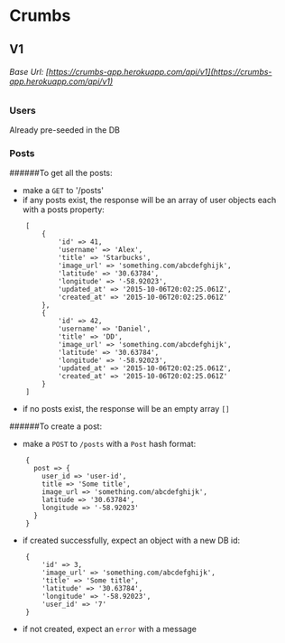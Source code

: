 # Crumbs

## V1

###### Base Url: [https://crumbs-app.herokuapp.com/api/v1](https://crumbs-app.herokuapp.com/api/v1)
### Users

Already pre-seeded in the DB

### Posts
######To get all the posts:
* make a `GET` to '/posts'
* if any posts exist, the response will be an array of user objects each with a posts property:

```
	[
		{
		 	'id' => 41,
      		'username' => 'Alex',
			'title' => 'Starbucks',
	   		'image_url' => 'something.com/abcdefghijk',
	   		'latitude' => '30.63784',
      		'longitude' => '-58.92023',
	   		'updated_at' => '2015-10-06T20:02:25.061Z',
	   		'created_at' => '2015-10-06T20:02:25.061Z'
		},
    	{
		 	'id' => 42,
      		'username' => 'Daniel',
			'title' => 'DD',
	   		'image_url' => 'something.com/abcdefghijk',
	   		'latitude' => '30.63784',
      		'longitude' => '-58.92023',
	   		'updated_at' => '2015-10-06T20:02:25.061Z',
	   		'created_at' => '2015-10-06T20:02:25.061Z'
		}
	]
```

* if no posts exist, the response will be an empty array `[]`

######To create a post:

* make a `POST` to `/posts` with a `Post` hash format:

```
	{
      post => {
        user_id => 'user-id',
        title => 'Some title',
        image_url => 'something.com/abcdefghijk',
        latitude => '30.63784',
        longitude => '-58.92023'
      }
    }
```

* if created successfully, expect an object with a new DB id:

```
	{
		'id' => 3,
		'image_url' => 'something.com/abcdefghijk',
		'title' => 'Some title',
		'latitude' => '30.63784',
		'longitude' => '-58.92023',
		'user_id' => '7' 
	}
```
*  if not created, expect an `error` with a message
